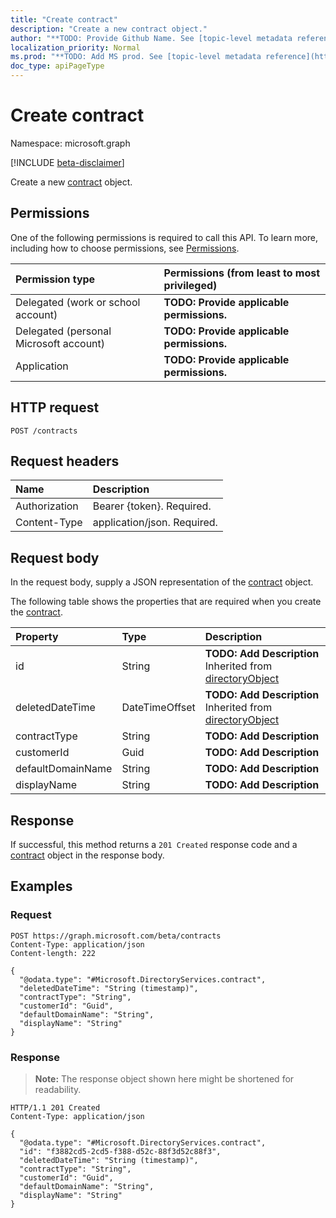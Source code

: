 ```yaml
---
title: "Create contract"
description: "Create a new contract object."
author: "**TODO: Provide Github Name. See [topic-level metadata reference](https://msgo.azurewebsites.net/add/document/guidelines/metadata.html#topic-level-metadata)**"
localization_priority: Normal
ms.prod: "**TODO: Add MS prod. See [topic-level metadata reference](https://msgo.azurewebsites.net/add/document/guidelines/metadata.html#topic-level-metadata)**"
doc_type: apiPageType
---
```


# Create contract
Namespace: microsoft.graph

[!INCLUDE [beta-disclaimer](../../includes/beta-disclaimer.md)]

Create a new [contract](../resources/contract.md) object.

## Permissions
One of the following permissions is required to call this API. To learn more, including how to choose permissions, see [Permissions](/graph/permissions-reference).

|Permission type|Permissions (from least to most privileged)|
|:---|:---|
|Delegated (work or school account)|**TODO: Provide applicable permissions.**|
|Delegated (personal Microsoft account)|**TODO: Provide applicable permissions.**|
|Application|**TODO: Provide applicable permissions.**|

## HTTP request

<!-- {
  "blockType": "ignored"
}
-->
``` http
POST /contracts
```

## Request headers
|Name|Description|
|:---|:---|
|Authorization|Bearer {token}. Required.|
|Content-Type|application/json. Required.|

## Request body
In the request body, supply a JSON representation of the [contract](../resources/contract.md) object.

The following table shows the properties that are required when you create the [contract](../resources/contract.md).

|Property|Type|Description|
|:---|:---|:---|
|id|String|**TODO: Add Description** Inherited from [directoryObject](../resources/directoryobject.md)|
|deletedDateTime|DateTimeOffset|**TODO: Add Description** Inherited from [directoryObject](../resources/directoryobject.md)|
|contractType|String|**TODO: Add Description**|
|customerId|Guid|**TODO: Add Description**|
|defaultDomainName|String|**TODO: Add Description**|
|displayName|String|**TODO: Add Description**|



## Response

If successful, this method returns a `201 Created` response code and a [contract](../resources/contract.md) object in the response body.

## Examples

### Request
<!-- {
  "blockType": "request",
  "name": "create_contract_from_contracts"
}
-->
``` http
POST https://graph.microsoft.com/beta/contracts
Content-Type: application/json
Content-length: 222

{
  "@odata.type": "#Microsoft.DirectoryServices.contract",
  "deletedDateTime": "String (timestamp)",
  "contractType": "String",
  "customerId": "Guid",
  "defaultDomainName": "String",
  "displayName": "String"
}
```


### Response
>**Note:** The response object shown here might be shortened for readability.
<!-- {
  "blockType": "response",
  "truncated": true,
  "@odata.type": "Microsoft.DirectoryServices.contract"
}
-->
``` http
HTTP/1.1 201 Created
Content-Type: application/json

{
  "@odata.type": "#Microsoft.DirectoryServices.contract",
  "id": "f3882cd5-2cd5-f388-d52c-88f3d52c88f3",
  "deletedDateTime": "String (timestamp)",
  "contractType": "String",
  "customerId": "Guid",
  "defaultDomainName": "String",
  "displayName": "String"
}
```

